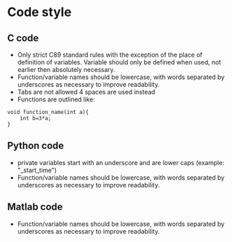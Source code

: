 # Code style

## C code

- Only strict C89 standard rules  with the exception of the place of definition of variables. Variable should only be defined when used, not earlier then absolutely necessary.
- Function/variable names should be lowercase, with words separated by underscores as necessary to improve readability.
- Tabs are not allowed 4 spaces are used instead
- Functions are outlined like:

```
void function_name(int a){
    ìnt b=3*a;
}
```

## Python code
- private variables start with an underscore and are lower caps (example: "_start_time")
- Function/variable names should be lowercase, with words separated by underscores as necessary to improve readability.

## Matlab code
- Function/variable names should be lowercase, with words separated by underscores as necessary to improve readability.